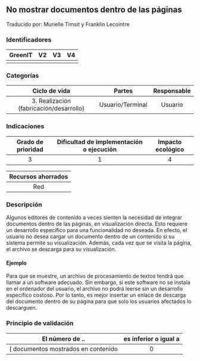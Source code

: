 ## No mostrar documentos dentro de las páginas
Traducido por: Murielle Timsit y Franklin Lecointre

### Identificadores

| GreenIT |  V2  |  V3  |  V4  |
|:-------:|:----:|:----:|:----:|
|      |   |   |      |

### Categorías

| Ciclo de vida | Partes | Responsable |
|:---------:|:----:|:----:|
| 3. Realización (fabricación/desarrollo) | Usuario/Terminal | Usuario |

### Indicaciones

| Grado de prioridad   | Dificultad de implementación o ejecución | Impacto ecológico   |
|:-------------------:|:-------------------------:|:---------------------:|
| 3 | 1 | 4 |

| Recursos ahorrados |
|:----------------------------------------------------------:|
| Red   |

### Descripción

Algunos editores de contenido a veces sienten la necesidad de integrar documentos dentro de las páginas, en visualización directa.
Esto requiere un desarrollo específico para una funcionalidad no deseada.
En efecto, el usuario no desea cargar un documento dentro de un contenido si su sistema permite su visualización.
Además, cada vez que se visita la página, el archivo se descarga para su visualización.

#### Ejemplo

Para que se muestre, un archivo de procesamiento de textos tendrá que llamar a un software adecuado. Sin embargo, si este software no se instala en el ordenador del usuario, el archivo no podrá leerse sin un desarrollo específico costoso.
Por lo tanto, es mejor insertar un enlace de descarga del documento dentro de su página para que solo los usuarios afectados lo descarguen.

### Principio de validación

| El número de ..   | es inferior o igual a   |  
|-------------------|:-------------------------:|
( documentos mostrados en contenido   |  0 |